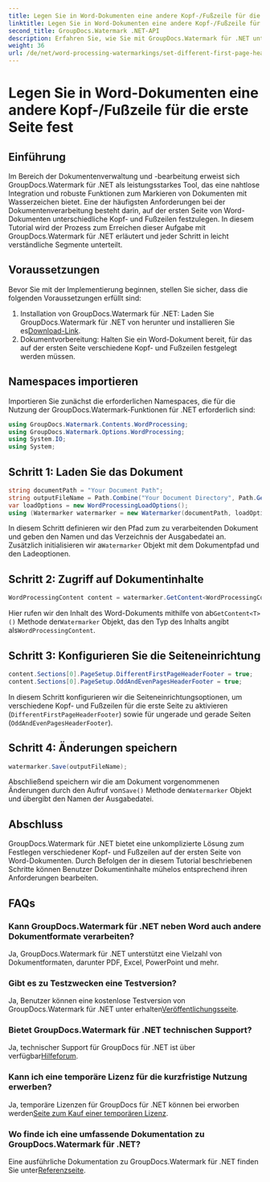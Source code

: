 ```yaml
---
title: Legen Sie in Word-Dokumenten eine andere Kopf-/Fußzeile für die erste Seite fest
linktitle: Legen Sie in Word-Dokumenten eine andere Kopf-/Fußzeile für die erste Seite fest
second_title: GroupDocs.Watermark .NET-API
description: Erfahren Sie, wie Sie mit GroupDocs.Watermark für .NET unterschiedliche Kopf- und Fußzeilen auf der ersten Seite von Word-Dokumenten festlegen.
weight: 36
url: /de/net/word-processing-watermarkings/set-different-first-page-header-footer-word-docs/
---
```


# Legen Sie in Word-Dokumenten eine andere Kopf-/Fußzeile für die erste Seite fest

## Einführung
Im Bereich der Dokumentenverwaltung und -bearbeitung erweist sich GroupDocs.Watermark für .NET als leistungsstarkes Tool, das eine nahtlose Integration und robuste Funktionen zum Markieren von Dokumenten mit Wasserzeichen bietet. Eine der häufigsten Anforderungen bei der Dokumentenverarbeitung besteht darin, auf der ersten Seite von Word-Dokumenten unterschiedliche Kopf- und Fußzeilen festzulegen. In diesem Tutorial wird der Prozess zum Erreichen dieser Aufgabe mit GroupDocs.Watermark für .NET erläutert und jeder Schritt in leicht verständliche Segmente unterteilt.
## Voraussetzungen
Bevor Sie mit der Implementierung beginnen, stellen Sie sicher, dass die folgenden Voraussetzungen erfüllt sind:
1.  Installation von GroupDocs.Watermark für .NET: Laden Sie GroupDocs.Watermark für .NET von herunter und installieren Sie es[Download-Link](https://releases.groupdocs.com/Watermark/net/).
2. Dokumentvorbereitung: Halten Sie ein Word-Dokument bereit, für das auf der ersten Seite verschiedene Kopf- und Fußzeilen festgelegt werden müssen.

## Namespaces importieren
Importieren Sie zunächst die erforderlichen Namespaces, die für die Nutzung der GroupDocs.Watermark-Funktionen für .NET erforderlich sind:
```csharp
using GroupDocs.Watermark.Contents.WordProcessing;
using GroupDocs.Watermark.Options.WordProcessing;
using System.IO;
using System;
```
## Schritt 1: Laden Sie das Dokument
```csharp
string documentPath = "Your Document Path";
string outputFileName = Path.Combine("Your Document Directory", Path.GetFileName(documentPath));
var loadOptions = new WordProcessingLoadOptions();
using (Watermarker watermarker = new Watermarker(documentPath, loadOptions))
```
In diesem Schritt definieren wir den Pfad zum zu verarbeitenden Dokument und geben den Namen und das Verzeichnis der Ausgabedatei an. Zusätzlich initialisieren wir a`Watermarker` Objekt mit dem Dokumentpfad und den Ladeoptionen.
## Schritt 2: Zugriff auf Dokumentinhalte
```csharp
WordProcessingContent content = watermarker.GetContent<WordProcessingContent>();
```
 Hier rufen wir den Inhalt des Word-Dokuments mithilfe von ab`GetContent<T>()` Methode der`Watermarker` Objekt, das den Typ des Inhalts angibt als`WordProcessingContent`.
## Schritt 3: Konfigurieren Sie die Seiteneinrichtung
```csharp
content.Sections[0].PageSetup.DifferentFirstPageHeaderFooter = true;
content.Sections[0].PageSetup.OddAndEvenPagesHeaderFooter = true;
```
In diesem Schritt konfigurieren wir die Seiteneinrichtungsoptionen, um verschiedene Kopf- und Fußzeilen für die erste Seite zu aktivieren (`DifferentFirstPageHeaderFooter`) sowie für ungerade und gerade Seiten (`OddAndEvenPagesHeaderFooter`).
## Schritt 4: Änderungen speichern
```csharp
watermarker.Save(outputFileName);
```
 Abschließend speichern wir die am Dokument vorgenommenen Änderungen durch den Aufruf von`Save()` Methode der`Watermarker` Objekt und übergibt den Namen der Ausgabedatei.

## Abschluss
GroupDocs.Watermark für .NET bietet eine unkomplizierte Lösung zum Festlegen verschiedener Kopf- und Fußzeilen auf der ersten Seite von Word-Dokumenten. Durch Befolgen der in diesem Tutorial beschriebenen Schritte können Benutzer Dokumentinhalte mühelos entsprechend ihren Anforderungen bearbeiten.
## FAQs
### Kann GroupDocs.Watermark für .NET neben Word auch andere Dokumentformate verarbeiten?
Ja, GroupDocs.Watermark für .NET unterstützt eine Vielzahl von Dokumentformaten, darunter PDF, Excel, PowerPoint und mehr.
### Gibt es zu Testzwecken eine Testversion?
Ja, Benutzer können eine kostenlose Testversion von GroupDocs.Watermark für .NET unter erhalten[Veröffentlichungsseite](https://releases.groupdocs.com/).
### Bietet GroupDocs.Watermark für .NET technischen Support?
 Ja, technischer Support für GroupDocs für .NET ist über verfügbar[Hilfeforum](https://forum.groupdocs.com/c/watermark/19).
### Kann ich eine temporäre Lizenz für die kurzfristige Nutzung erwerben?
 Ja, temporäre Lizenzen für GroupDocs für .NET können bei erworben werden[Seite zum Kauf einer temporären Lizenz](https://purchase.groupdocs.com/temporary-license/).
### Wo finde ich eine umfassende Dokumentation zu GroupDocs.Watermark für .NET?
 Eine ausführliche Dokumentation zu GroupDocs.Watermark für .NET finden Sie unter[Referenzseite](https://tutorials.groupdocs.com/Watermark/net/).
